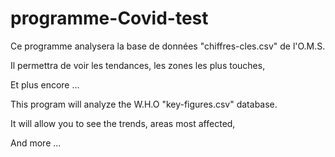 # programme-Covid-test

Ce programme analysera la base de données "chiffres-cles.csv" de l'O.M.S.

Il permettra de voir les tendances, les zones les plus touches,

Et plus encore ...



This program will analyze the W.H.O "key-figures.csv" database.

It will allow you to see the trends, areas most affected,

And more ...
